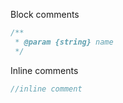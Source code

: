Block comments
``` javascript
/**
 * @param {string} name
 */
```

Inline comments
``` javascript
//inline comment
```



